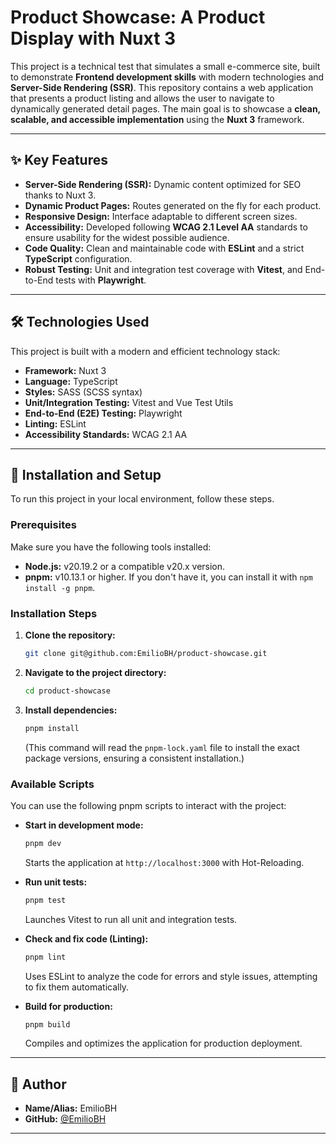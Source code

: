 # Product Showcase: A Product Display with Nuxt 3

This project is a technical test that simulates a small e-commerce site, built to demonstrate **Frontend development skills** with modern technologies and **Server-Side Rendering (SSR)**. This repository contains a web application that presents a product listing and allows the user to navigate to dynamically generated detail pages. The main goal is to showcase a **clean, scalable, and accessible implementation** using the **Nuxt 3** framework.

---

## ✨ Key Features

* **Server-Side Rendering (SSR):** Dynamic content optimized for SEO thanks to Nuxt 3.
* **Dynamic Product Pages:** Routes generated on the fly for each product.
* **Responsive Design:** Interface adaptable to different screen sizes.
* **Accessibility:** Developed following **WCAG 2.1 Level AA** standards to ensure usability for the widest possible audience.
* **Code Quality:** Clean and maintainable code with **ESLint** and a strict **TypeScript** configuration.
* **Robust Testing:** Unit and integration test coverage with **Vitest**, and End-to-End tests with **Playwright**.

---

## 🛠️ Technologies Used

This project is built with a modern and efficient technology stack:

* **Framework:** Nuxt 3
* **Language:** TypeScript
* **Styles:** SASS (SCSS syntax)
* **Unit/Integration Testing:** Vitest and Vue Test Utils
* **End-to-End (E2E) Testing:** Playwright
* **Linting:** ESLint
* **Accessibility Standards:** WCAG 2.1 AA

---

## 🚀 Installation and Setup

To run this project in your local environment, follow these steps.

### Prerequisites

Make sure you have the following tools installed:

* **Node.js:** v20.19.2 or a compatible v20.x version.
* **pnpm:** v10.13.1 or higher. If you don't have it, you can install it with `npm install -g pnpm`.

### Installation Steps

1.  **Clone the repository:**

    ```bash
    git clone git@github.com:EmilioBH/product-showcase.git
    ```

2.  **Navigate to the project directory:**

    ```bash
    cd product-showcase
    ```

3.  **Install dependencies:**

    ```bash
    pnpm install
    ```

    (This command will read the `pnpm-lock.yaml` file to install the exact package versions, ensuring a consistent installation.)

### Available Scripts

You can use the following pnpm scripts to interact with the project:

* **Start in development mode:**

    ```bash
    pnpm dev
    ```

    Starts the application at `http://localhost:3000` with Hot-Reloading.

* **Run unit tests:**

    ```bash
    pnpm test
    ```

    Launches Vitest to run all unit and integration tests.

* **Check and fix code (Linting):**

    ```bash
    pnpm lint
    ```

    Uses ESLint to analyze the code for errors and style issues, attempting to fix them automatically.

* **Build for production:**

    ```bash
    pnpm build
    ```

    Compiles and optimizes the application for production deployment.

---

## 👤 Author

* **Name/Alias:** EmilioBH
* **GitHub:** [@EmilioBH](https://github.com/EmilioBH)

---